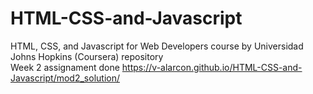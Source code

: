 # HTML-CSS-and-Javascript
HTML, CSS, and Javascript for Web Developers course by Universidad Johns Hopkins (Coursera) repository<br/>
Week 2 assignament done https://v-alarcon.github.io/HTML-CSS-and-Javascript/mod2_solution/
